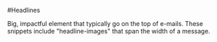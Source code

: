 #Headlines

Big, impactful element that typically go on the top of e-mails.  These snippets include "headline-images" that span the width of a message.
